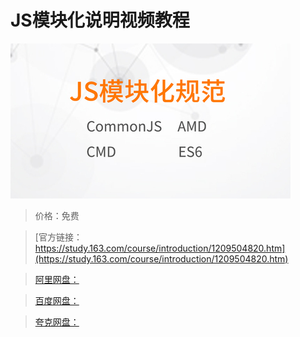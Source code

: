 # JS模块化说明视频教程

![img](../../../assets/study163/free/99878545d2804a4d8a7fd9eb9fc2f1c3.jpg)

> 价格：免费

> [官方链接：https://study.163.com/course/introduction/1209504820.htm](https://study.163.com/course/introduction/1209504820.htm)

> [阿里网盘：]()

> [百度网盘：]()

> [夸克网盘：]()
